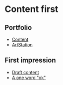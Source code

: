 # Content first
## Portfolio


<!-- This is a comment, only visible to the author: Add a link to your presentation. -->
<!-- Presentations do not need to be a PDF, you may link elsewhere, such as Figma, YouTube, etc. -->
<!-- Consider adding navigation to each section (About, Featured Projects, Notes, etc.) -->

- [Content](02-first-impression/index-final.md)  <!-- Add helpful hint as to what kind of file or destination is here. -->
-  [ArtStation](https://www.artstation.com/roku) 

## First impression

- [Draft content](02-first-impression/index-draft.md)
- [A one word "ok"](#01-one-word)
